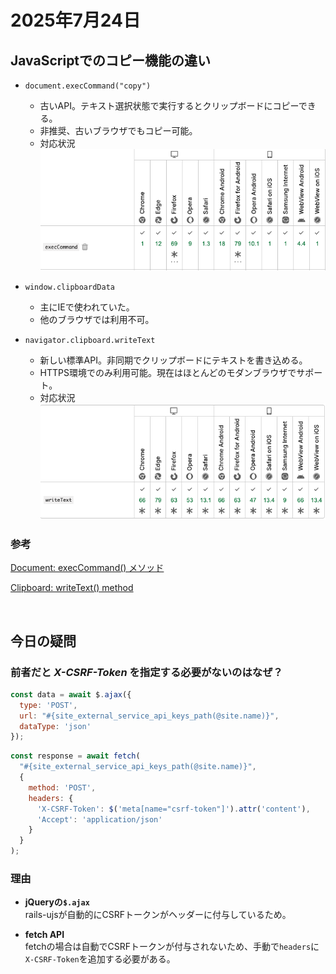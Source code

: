 # 2025年7月24日

## JavaScriptでのコピー機能の違い

- `document.execCommand("copy")`
  - 古いAPI。テキスト選択状態で実行するとクリップボードにコピーできる。
  - 非推奨、古いブラウザでもコピー可能。
  - 対応状況  
    ![execCommand対応表](../../image/2025/7/2.png)


- `window.clipboardData`
  - 主にIEで使われていた。
  - 他のブラウザでは利用不可。

- `navigator.clipboard.writeText`
  - 新しい標準API。非同期でクリップボードにテキストを書き込める。
  - HTTPS環境でのみ利用可能。現在はほとんどのモダンブラウザでサポート。
  - 対応状況  
    ![execCommand対応表](../../image/2025/7/1.png)

### 参考  
  [Document: execCommand() メソッド](https://developer.mozilla.org/ja/docs/Web/API/Document/execCommand)

  [Clipboard: writeText() method](https://developer.mozilla.org/en-US/docs/Web/API/Clipboard/writeText)

<br>


## 今日の疑問

### 前者だと ***X-CSRF-Token*** を指定する必要がないのはなぜ？

```javascript
const data = await $.ajax({
  type: 'POST',
  url: "#{site_external_service_api_keys_path(@site.name)}",
  dataType: 'json'
});
```

```javascript
const response = await fetch(
  "#{site_external_service_api_keys_path(@site.name)}",
  {
    method: 'POST',
    headers: {
      'X-CSRF-Token': $('meta[name="csrf-token"]').attr('content'),
      'Accept': 'application/json'
    }
  }
);
```

### 理由

- **jQueryの`$.ajax`**  
  rails-ujsが自動的にCSRFトークンがヘッダーに付与しているため。

- **fetch API**  
  fetchの場合は自動でCSRFトークンが付与されないため、手動で`headers`に`X-CSRF-Token`を追加する必要がある。
